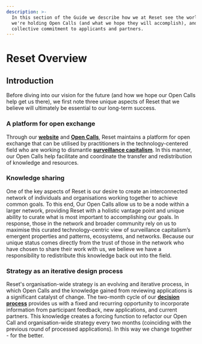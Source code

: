 ```yaml
---
description: >-
  In this section of the Guide we describe how we at Reset see the world, why
  we're holding Open Calls (and what we hope they will accomplish), and our
  collective commitment to applicants and partners.
---
```


# Reset Overview

## Introduction

Before diving into our vision for the future \(and how we hope our Open Calls help get us there\), we first note three unique aspects of Reset that we believe will ultimately be essential to our long-term success.

### A platform for open exchange

Through our [**website**](https://www.reset.tech/) and [**Open Calls**](https://www.reset.tech/open-calls/), Reset maintains a platform for open exchange that can be utilised by practitioners in the technology-centered field who are working to dismantle [**surveillance capitalism**](https://guide.reset.tech/introduction/how-we-see-the-world#our-visions-most-pressing-threat). In this manner, our Open Calls help facilitate and coordinate the transfer and redistribution of knowledge and resources. 

### Knowledge sharing

One of the key aspects of Reset is our desire to create an interconnected network of individuals and organisations working together to achieve common goals. To this end, Our Open Calls allow us to be a node within a larger network, providing Reset with a holistic vantage point and unique ability to curate what is most important to accomplishing our goals. In response, those in the network and broader community rely on us to maximise this curated technology-centric view of surveillance capitalism’s emergent properties and patterns, ecosystems, and networks. Because our unique status comes directly from the trust of those in the network who have chosen to share their work with us, we believe we have a responsibility to redistribute this knowledge back out into the field.

### Strategy as an iterative design process

Reset's organisation-wide strategy is an evolving and iterative process, in which Open Calls and the knowledge gained from reviewing applications is a significant catalyst of change. The two-month cycle of our [**decision process**](../for-applicants/decision-process/#when-to-apply) provides us with a fixed and recurring opportunity to incorporate information from participant feedback, new applications, and current partners. This knowledge creates a forcing function to refactor our Open Call and organisation-wide strategy every two months \(coinciding with the previous round of processed applications\). In this way we change together - for the better.



